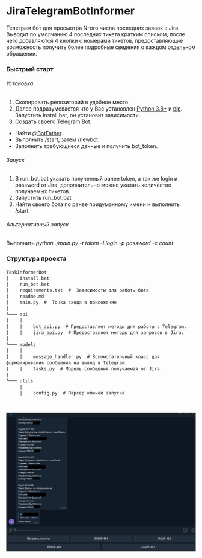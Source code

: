 # JiraTelegramBotInformer

Телеграм бот для просмотра N-ого числа последних заявок в Jira. Выводит по умолчанию 4 последних тикета кратким списком,
после чего добавляются 4 кнопки с номерами тикетов, предоставляющие возможность получить более подробные сведения о 
каждом отдельном обращении.

### Быстрый старт

###### Установка
1. Скопировать репозиторий в удобное место.
2. Далее подразумевается что у Вас установлен [Python 3.8+](https://www.python.org/downloads/release/python-3813/)
и [pip](https://pip.pypa.io/en/stable/installation/). Запустить install.bat, он установит зависимости.
3. Создать своего Telegram Bot. 
* Найти [@BotFather](https://telegram.me/botfather).
* Выполнить /start, затем /newbot.
* Заполнить требующиеся данные и получить bot_token.

###### Запуск
1. В run_bot.bat указать полученный ранее token, а так же login и password от Jira, дополнительно можно указать 
количество получаемых тикетов.
2. Запустить run_bot.bat
3. Найти своего бота по ранее придуманному имени и выполнить /start.

###### Альтернативный запуск
Выполнить _python ./main.py -t token -l login -p password -c count_


### Структура проекта
```
TaskInformerBot
|    install.bat
|    run_bot.bat
|    requirements.txt  #  Зависимости для работы бота
|    readme.md
|    main.py  #  Точка входа в приложение
|
└─── api
|    |    
|    |    bot_api.py  # Предоставляет методы для работы с Telegram.
|    |    jira_api.py  # Предоставляет методы для запросов в Jira.
|    
└─── models
|    |    
|    |    message_handler.py  # Вспомогательный класс для форматирования сообщений на вывод в Telegram.
|    |    tasks.py  # Модель сообщения получаемая от Jira.
|
└─── utils
     |
     |    config.py  # Парсер ключей запуска.

    
```

![bot prev](./preview.png)